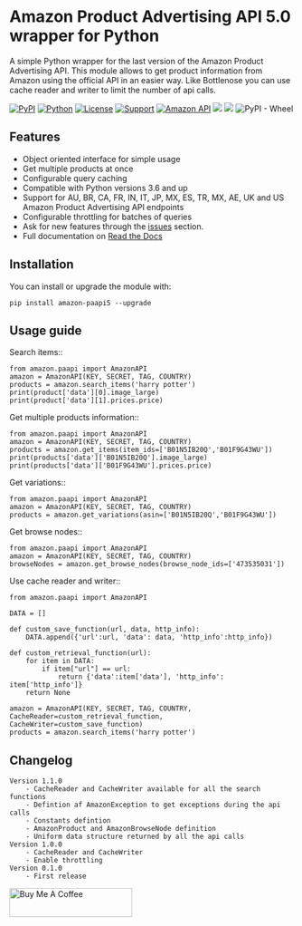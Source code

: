 Amazon Product Advertising API 5.0 wrapper for Python
=======================================================
A simple Python wrapper for the last version of the Amazon Product Advertising API. This module allows to get product information from Amazon using the official API in an easier way.
Like Bottlenose you can use cache reader and writer to limit the number of api calls.

[![PyPI](https://img.shields.io/pypi/v/amazon-paapi5)](https://pypi.org/project/amazon-paapi5/)
[![Python](https://img.shields.io/github/pipenv/locked/python-version/alefiori82/amazon-paapi5/master?label=python)](https://www.python.org/)
[![License](https://img.shields.io/badge/License-GPL--3.0-%23e83633)](https://github.com/alefiori82/amazon-paapi5/blob/master/LICENSE)
[![Support](https://img.shields.io/badge/Support-Good-brightgreen)](https://github.com/alefiori82/amazon-paapi5/issues)
[![Amazon API](https://img.shields.io/badge/Amazon%20API-5.0-%23FD9B15)](https://webservices.amazon.com/paapi5/documentation/)
![](https://github.com/alefiori82/amazon-paapi5/workflows/Upload%20Python%20Package/badge.svg)
![](https://github.com/alefiori82/amazon-paapi5/workflows/Build%20package/badge.svg)
![PyPI - Wheel](https://img.shields.io/pypi/wheel/amazon-paapi5)

Features
--------

* Object oriented interface for simple usage
* Get multiple products at once
* Configurable query caching
* Compatible with Python versions 3.6 and up
* Support for AU, BR, CA, FR, IN, IT, JP, MX, ES, TR, MX, AE, UK and US Amazon Product Advertising API endpoints
* Configurable throttling for batches of queries
* Ask for new features through the [issues](https://github.com/alefiori82/amazon-paapi5/issues) section.
* Full documentation on [Read the Docs](https://amazon-paapi5.readthedocs.io/en/latest/)


Installation
-------------

You can install or upgrade the module with:

    pip install amazon-paapi5 --upgrade

Usage guide
-----------

Search items::

    from amazon.paapi import AmazonAPI
    amazon = AmazonAPI(KEY, SECRET, TAG, COUNTRY)
    products = amazon.search_items('harry potter')
    print(product['data'][0].image_large)
    print(product['data'][1].prices.price)

Get multiple products information::

    from amazon.paapi import AmazonAPI
    amazon = AmazonAPI(KEY, SECRET, TAG, COUNTRY)
    products = amazon.get_items(item_ids=['B01N5IB20Q','B01F9G43WU'])
    print(products['data']['B01N5IB20Q'].image_large)
    print(products['data']['B01F9G43WU'].prices.price)


Get variations::

    from amazon.paapi import AmazonAPI
    amazon = AmazonAPI(KEY, SECRET, TAG, COUNTRY)
    products = amazon.get_variations(asin=['B01N5IB20Q','B01F9G43WU'])

Get browse nodes::

    from amazon.paapi import AmazonAPI
    amazon = AmazonAPI(KEY, SECRET, TAG, COUNTRY)
    browseNodes = amazon.get_browse_nodes(browse_node_ids=['473535031'])

Use cache reader and writer::

    from amazon.paapi import AmazonAPI

    DATA = []
    
    def custom_save_function(url, data, http_info):  
        DATA.append({'url':url, 'data': data, 'http_info':http_info}) 
    
    def custom_retrieval_function(url):  
        for item in DATA:  
            if item["url"] == url: 
                return {'data':item['data'], 'http_info': item['http_info']}  
        return None
    
    amazon = AmazonAPI(KEY, SECRET, TAG, COUNTRY, CacheReader=custom_retrieval_function, CacheWriter=custom_save_function) 
    products = amazon.search_items('harry potter')



Changelog
-------------

    Version 1.1.0
        - CacheReader and CacheWriter available for all the search functions
        - Defintion af AmazonException to get exceptions during the api calls
        - Constants defintion
        - AmazonProduct and AmazonBrowseNode definition
        - Uniform data structure returned by all the api calls
    Version 1.0.0
        - CacheReader and CacheWriter
        - Enable throttling
    Version 0.1.0
        - First release

<a href="https://www.buymeacoffee.com/1jTO4Av" target="_blank"><img src="https://cdn.buymeacoffee.com/buttons/default-orange.png" alt="Buy Me A Coffee" style="height: 51px !important;width: 217px !important;" ></a>
        
        

    
